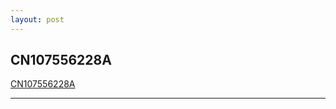 ```yaml
---
layout: post
---
```


## CN107556228A

[CN107556228A](https://patents.google.com/patent/CN107556228A/zh)
<!--## CN107556228A-->

<!--[CN107556228A](https://patentimages.storage.googleapis.com/e8/c5/fb/6825c6dbf8b06c/CN107556228A.pdf)-->

---

